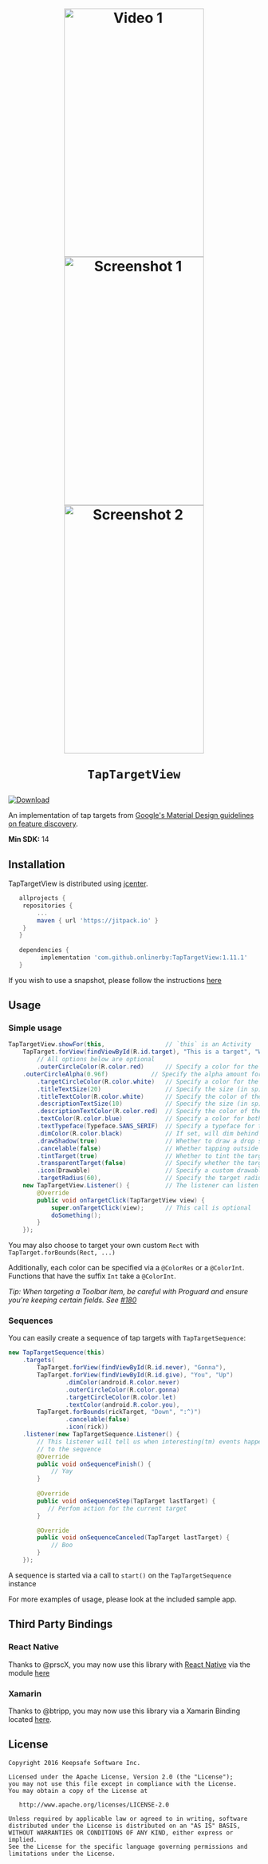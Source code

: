 <h1 align="center">
<img src="/.github/video.gif" width="280" height="498" alt="Video 1"/>
<img src="/.github/screenshot1.png" width="280" height="498" alt="Screenshot 1"/>
<img src="/.github/screenshot2.png" width="280" height="498" alt="Screenshot 2"/><br/>

    TapTargetView
</h1>

[![Download](https://api.bintray.com/packages/keepsafesoftware/Android/TapTargetView/images/download.svg) ](https://bintray.com/keepsafesoftware/Android/TapTargetView/_latestVersion)


An implementation of tap targets from [Google's Material Design guidelines on feature discovery](https://material.google.com/growth-communications/feature-discovery.html#feature-discovery-design).

**Min SDK:** 14

## Installation

TapTargetView is distributed using [jcenter](https://bintray.com/keepsafesoftware/Android/TapTargetView/view).

```groovy
   allprojects {
	repositories {
		...
		maven { url 'https://jitpack.io' }
	}
   }
   
   dependencies {
         implementation 'com.github.onlinerby:TapTargetView:1.11.1'
   }
```

If you wish to use a snapshot, please follow the instructions [here](https://jitpack.io/#KeepSafe/TapTargetView/-SNAPSHOT)

## Usage

### Simple usage

```java
TapTargetView.showFor(this,                 // `this` is an Activity
    TapTarget.forView(findViewById(R.id.target), "This is a target", "We have the best targets, believe me")
        // All options below are optional
        .outerCircleColor(R.color.red)      // Specify a color for the outer circle
	.outerCircleAlpha(0.96f)            // Specify the alpha amount for the outer circle
        .targetCircleColor(R.color.white)   // Specify a color for the target circle
        .titleTextSize(20)                  // Specify the size (in sp) of the title text
        .titleTextColor(R.color.white)      // Specify the color of the title text
        .descriptionTextSize(10)            // Specify the size (in sp) of the description text
        .descriptionTextColor(R.color.red)  // Specify the color of the description text
        .textColor(R.color.blue)            // Specify a color for both the title and description text
        .textTypeface(Typeface.SANS_SERIF)  // Specify a typeface for the text
        .dimColor(R.color.black)            // If set, will dim behind the view with 30% opacity of the given color
        .drawShadow(true)                   // Whether to draw a drop shadow or not
        .cancelable(false)                  // Whether tapping outside the outer circle dismisses the view
        .tintTarget(true)                   // Whether to tint the target view's color
        .transparentTarget(false)           // Specify whether the target is transparent (displays the content underneath)
        .icon(Drawable)                     // Specify a custom drawable to draw as the target
        .targetRadius(60),                  // Specify the target radius (in dp)
    new TapTargetView.Listener() {          // The listener can listen for regular clicks, long clicks or cancels
        @Override
        public void onTargetClick(TapTargetView view) {
            super.onTargetClick(view);      // This call is optional
            doSomething();
        }
    });
```

You may also choose to target your own custom `Rect` with `TapTarget.forBounds(Rect, ...)`

Additionally, each color can be specified via a `@ColorRes` or a `@ColorInt`. Functions that have the suffix `Int` take a `@ColorInt`.

*Tip: When targeting a Toolbar item, be careful with Proguard and ensure you're keeping certain fields. See [#180](https://github.com/KeepSafe/TapTargetView/issues/180)*

### Sequences

You can easily create a sequence of tap targets with `TapTargetSequence`:

```java
new TapTargetSequence(this)
    .targets(
        TapTarget.forView(findViewById(R.id.never), "Gonna"),
        TapTarget.forView(findViewById(R.id.give), "You", "Up")
                .dimColor(android.R.color.never)
                .outerCircleColor(R.color.gonna)
                .targetCircleColor(R.color.let)
                .textColor(android.R.color.you),
        TapTarget.forBounds(rickTarget, "Down", ":^)")
                .cancelable(false)
                .icon(rick))
    .listener(new TapTargetSequence.Listener() {
        // This listener will tell us when interesting(tm) events happen in regards
        // to the sequence
        @Override
        public void onSequenceFinish() {
            // Yay
        }
        
        @Override
        public void onSequenceStep(TapTarget lastTarget) {
           // Perfom action for the current target
        }

        @Override
        public void onSequenceCanceled(TapTarget lastTarget) {
            // Boo
        }
    });
```

A sequence is started via a call to `start()` on the `TapTargetSequence` instance

For more examples of usage, please look at the included sample app.

## Third Party Bindings

### React Native
Thanks to @prscX, you may now use this library with [React Native](https://github.com/facebook/react-native) via the module [here](https://github.com/prscX/react-native-taptargetview)

### Xamarin
Thanks to @btripp, you may now use this library via a Xamarin Binding located [here](https://www.nuget.org/packages/Xamarin.TapTargetView).

## License

    Copyright 2016 Keepsafe Software Inc.

    Licensed under the Apache License, Version 2.0 (the "License");
    you may not use this file except in compliance with the License.
    You may obtain a copy of the License at

       http://www.apache.org/licenses/LICENSE-2.0

    Unless required by applicable law or agreed to in writing, software
    distributed under the License is distributed on an "AS IS" BASIS,
    WITHOUT WARRANTIES OR CONDITIONS OF ANY KIND, either express or implied.
    See the License for the specific language governing permissions and
    limitations under the License.
